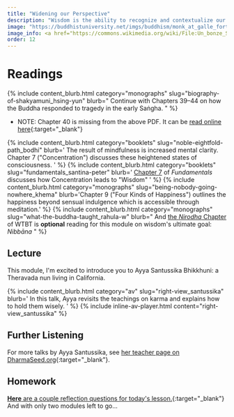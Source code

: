 ```yaml
---
title: "Widening our Perspective"
description: "Wisdom is the ability to recognize and contextualize our experience."
image: "https://buddhistuniversity.net/imgs/buddhism/monk_at_galle_fort_sl_oceanside.jpg"
image_info: <a href="https://commons.wikimedia.org/wiki/File:Un_bonze_Sri_Lankais_en_regardant_la_mar%C3%A9e_(vue_arri%C3%A8re_-_23_janvier_2011).jpg">Serge Ottaviani</a>, <a href="https://creativecommons.org/licenses/by-sa/3.0">CC BY-SA 3.0</a>
order: 12
---
```


# Readings

{% include content_blurb.html category="monographs" slug="biography-of-shakyamuni_hsing-yun" blurb="
Continue with Chapters 39–44 on how the Buddha responded to tragedy in the early Saṅgha.
" %}
- NOTE: Chapter 40 is missing from the above PDF. It can be [read online here](https://drive.google.com/file/d/1iD19Tw0IV-kUegKBOrlmh1x_rC6H5TZ8/view?usp=drivesdk){:target="_blank"}

{% include content_blurb.html category="booklets" slug="noble-eightfold-path_bodhi" blurb='
The result of mindfulness is increased mental clarity.
Chapter 7 ("Concentration") discusses these heightened states of consciousness.
' %}
{% include content_blurb.html category="booklets" slug="fundamentals_santina-peter" blurb='
[Chapter 7](https://www.buddhanet.net/fundbud8.htm) of *Fundamentals* discusses how Concentration leads to "Wisdom"
' %}
{% include content_blurb.html category="monographs" slug="being-nobody-going-nowhere_khema" blurb='Chapter 9 ("Four Kinds of Happiness") outlines the happiness beyond sensual indulgence which is accessible through meditation.' %}
{% include content_blurb.html category="monographs" slug="what-the-buddha-taught_rahula-w" blurb="
And [the *Nirodha* Chapter](https://web.archive.org/web/20120226205218/http://sites.google.com/site/rahulawhatthebuddha/the-third-noble-truth) of WTBT is **optional** reading for this module on wisdom's ultimate goal: *Nibbāna*
" %}

## Lecture

This module, I'm excited to introduce you to Ayya Santussika Bhikkhuni: a Theravada nun living in California.

{% include content_blurb.html category="av" slug="right-view_santussika" blurb='
In this talk, Ayya revisits the teachings on karma and explains how to hold them wisely.
' %}
{% include inline-av-player.html content="right-view_santussika" %}

## Further Listening

For more talks by Ayya Santussika, see [her teacher page on DharmaSeed.org](https://dharmaseed.org/teacher/553/){:target="_blank"}.

## Homework

[**Here** are a couple reflection questions for today's lesson.](https://docs.google.com/forms/d/e/1FAIpQLScgvRDygiWY2-FxcNRms_ehOklkBHsF8rB07qMDwOrAYHulcA/viewform?usp=sf_link){:target="_blank"}
And with only two modules left to go...

